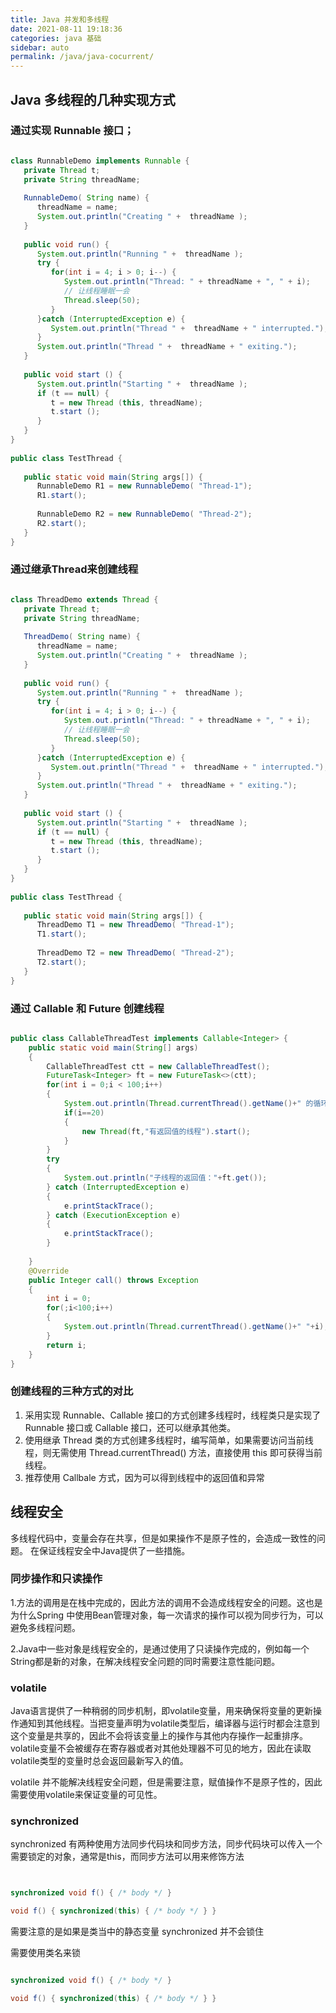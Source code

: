 ```yaml
---
title: Java 并发和多线程
date: 2021-08-11 19:18:36
categories: java 基础
sidebar: auto
permalink: /java/java-cocurrent/
---
```


## Java 多线程的几种实现方式

### 通过实现 Runnable 接口；

```java

class RunnableDemo implements Runnable {
   private Thread t;
   private String threadName;
   
   RunnableDemo( String name) {
      threadName = name;
      System.out.println("Creating " +  threadName );
   }
   
   public void run() {
      System.out.println("Running " +  threadName );
      try {
         for(int i = 4; i > 0; i--) {
            System.out.println("Thread: " + threadName + ", " + i);
            // 让线程睡眠一会
            Thread.sleep(50);
         }
      }catch (InterruptedException e) {
         System.out.println("Thread " +  threadName + " interrupted.");
      }
      System.out.println("Thread " +  threadName + " exiting.");
   }
   
   public void start () {
      System.out.println("Starting " +  threadName );
      if (t == null) {
         t = new Thread (this, threadName);
         t.start ();
      }
   }
}
 
public class TestThread {
 
   public static void main(String args[]) {
      RunnableDemo R1 = new RunnableDemo( "Thread-1");
      R1.start();
      
      RunnableDemo R2 = new RunnableDemo( "Thread-2");
      R2.start();
   }   
}

```

### 通过继承Thread来创建线程

```java

class ThreadDemo extends Thread {
   private Thread t;
   private String threadName;
   
   ThreadDemo( String name) {
      threadName = name;
      System.out.println("Creating " +  threadName );
   }
   
   public void run() {
      System.out.println("Running " +  threadName );
      try {
         for(int i = 4; i > 0; i--) {
            System.out.println("Thread: " + threadName + ", " + i);
            // 让线程睡眠一会
            Thread.sleep(50);
         }
      }catch (InterruptedException e) {
         System.out.println("Thread " +  threadName + " interrupted.");
      }
      System.out.println("Thread " +  threadName + " exiting.");
   }
   
   public void start () {
      System.out.println("Starting " +  threadName );
      if (t == null) {
         t = new Thread (this, threadName);
         t.start ();
      }
   }
}
 
public class TestThread {
 
   public static void main(String args[]) {
      ThreadDemo T1 = new ThreadDemo( "Thread-1");
      T1.start();
      
      ThreadDemo T2 = new ThreadDemo( "Thread-2");
      T2.start();
   }   
}
```

###  通过 Callable 和 Future 创建线程

```java

public class CallableThreadTest implements Callable<Integer> {
    public static void main(String[] args)  
    {  
        CallableThreadTest ctt = new CallableThreadTest();  
        FutureTask<Integer> ft = new FutureTask<>(ctt);  
        for(int i = 0;i < 100;i++)  
        {  
            System.out.println(Thread.currentThread().getName()+" 的循环变量i的值"+i);  
            if(i==20)  
            {  
                new Thread(ft,"有返回值的线程").start();  
            }  
        }  
        try  
        {  
            System.out.println("子线程的返回值："+ft.get());  
        } catch (InterruptedException e)  
        {  
            e.printStackTrace();  
        } catch (ExecutionException e)  
        {  
            e.printStackTrace();  
        }  
  
    }
    @Override  
    public Integer call() throws Exception  
    {  
        int i = 0;  
        for(;i<100;i++)  
        {  
            System.out.println(Thread.currentThread().getName()+" "+i);  
        }  
        return i;  
    }  
}
```

###  创建线程的三种方式的对比

1. 采用实现 Runnable、Callable 接口的方式创建多线程时，线程类只是实现了 Runnable 接口或 Callable 接口，还可以继承其他类。
2. 使用继承 Thread 类的方式创建多线程时，编写简单，如果需要访问当前线程，则无需使用 Thread.currentThread() 方法，直接使用 this 即可获得当前线程。
3. 推荐使用 Callbale 方式，因为可以得到线程中的返回值和异常

## 线程安全

多线程代码中，变量会存在共享，但是如果操作不是原子性的，会造成一致性的问题。 在保证线程安全中Java提供了一些措施。

### 同步操作和只读操作

1.方法的调用是在栈中完成的，因此方法的调用不会造成线程安全的问题。这也是为什么Spring 中使用Bean管理对象，每一次请求的操作可以视为同步行为，可以避免多线程问题。

2.Java中一些对象是线程安全的，是通过使用了只读操作完成的，例如每一个String都是新的对象，在解决线程安全问题的同时需要注意性能问题。

### volatile

Java语言提供了一种稍弱的同步机制，即volatile变量，用来确保将变量的更新操作通知到其他线程。当把变量声明为volatile类型后，编译器与运行时都会注意到这个变量是共享的，因此不会将该变量上的操作与其他内存操作一起重排序。volatile变量不会被缓存在寄存器或者对其他处理器不可见的地方，因此在读取volatile类型的变量时总会返回最新写入的值。

volatile 并不能解决线程安全问题，但是需要注意，赋值操作不是原子性的，因此需要使用volatile来保证变量的可见性。


### synchronized

synchronized 有两种使用方法同步代码块和同步方法，同步代码块可以传入一个需要锁定的对象，通常是this，而同步方法可以用来修饰方法

```java 


synchronized void f() { /* body */ }

void f() { synchronized(this) { /* body */ } }

```

需要注意的是如果是类当中的静态变量 synchronized 并不会锁住

需要使用类名来锁

```java 

synchronized void f() { /* body */ }

void f() { synchronized(this) { /* body */ } }

```










